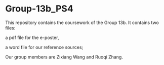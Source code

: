 # Group-13b_PS4
This repository contains the coursework of the Group 13b.
It contains two files:

a pdf file for the e-poster,  

a word file for our reference sources;  

Our group members are Zixiang Wang and Ruoqi Zhang.
